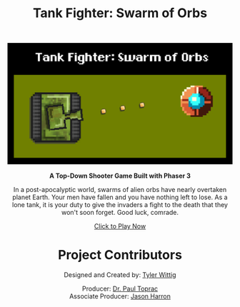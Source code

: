 <!-- Page Title -->
<h1 align="center">Tank Fighter: Swarm of Orbs</h1> <br>

<!-- Title Image -->
<p align="center">
  <a href="https://twit96.github.io/PharaohsPhury_Phaser3/">
    <img border="0" alt="Pharaoh's Phury - Title Card" src="/assets/images/titleCard.png">
  </a>
</p>

<!-- Game Description -->
<p align="center">
  <b>A Top-Down Shooter Game Built with Phaser 3</b>
</p>

<p align="center">
  In a post-apocalyptic world, swarms of alien orbs have nearly overtaken planet Earth. Your men have fallen and you have nothing left to lose. As a lone tank, it is your duty to give the invaders a fight to the death that they won't soon forget. Good luck, comrade.
</p>

<!-- Links - Play Game -->
<p align="center">
  <a href="https://twit96.github.io/TankFighter_Phaser3/">Click to Play Now</a>
</p>

<!-- Links - Contributors -->
<h1 align="center"> Project Contributors</h1>

<p align="center">
  Designed and Created by: <a href="https://www.linkedin.com/in/tylerwittig/">Tyler Wittig</a>
</p>

<p align="center">
 Producer: <a href="https://www.linkedin.com/in/paultoprac/">Dr. Paul Toprac</a><br />
 Associate Producer: <a href="https://www.linkedin.com/in/jason-harron-a5ba06b/">Jason Harron</a>
</p>
